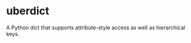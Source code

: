 uberdict
========

A Python dict that supports attribute-style access as well as hierarchical keys.
